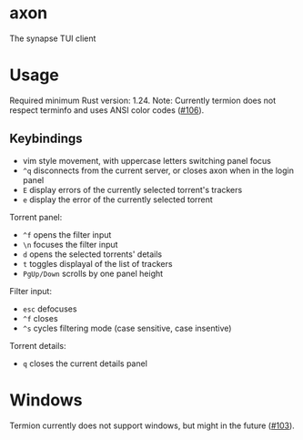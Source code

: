 # axon
The synapse TUI client


# Usage
Required minimum Rust version: 1.24.
Note: Currently termion does not respect terminfo and uses ANSI color codes ([#106](https://github.com/ticki/termion/issues/106)).

## Keybindings
- vim style movement, with uppercase letters switching panel focus
- `^q` disconnects from the current server, or closes axon when in the login panel
- `E` display errors of the currently selected torrent's trackers
- `e` display the error of the currently selected torrent

Torrent panel:
- `^f` opens the filter input
- `\n` focuses the filter input
- `d` opens the selected torrents' details
- `t` toggles displayal of the list of trackers
- `PgUp/Down` scrolls by one panel height

Filter input:
- `esc` defocuses
- `^f` closes
- `^s` cycles filtering mode (case sensitive, case insentive)

Torrent details:
- `q` closes the current details panel

# Windows
Termion currently does not support windows, but might in the future ([#103](https://github.com/ticki/termion/issues/103)).
